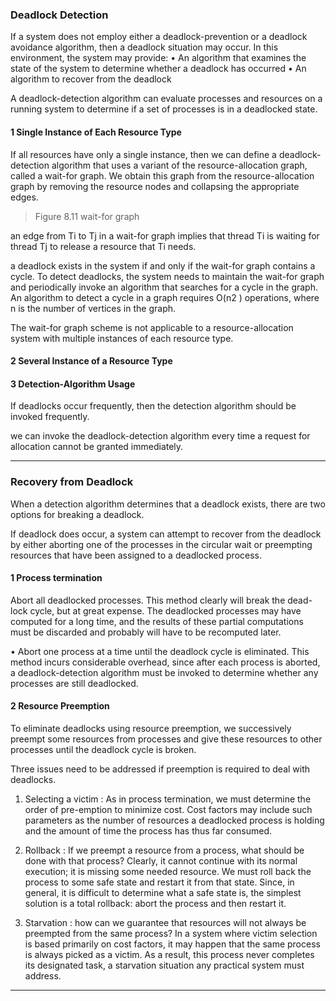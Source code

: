 

### Deadlock Detection

If a system does not employ either a deadlock-prevention or a deadlock avoidance algorithm, then a deadlock situation may occur. In this environment, the system may provide:
• An algorithm that examines the state of the system to determine whether a deadlock has occurred
• An algorithm to recover from the deadlock

A deadlock-detection algorithm can evaluate processes and resources on a running system to determine if a set of processes is in a deadlocked state.


#### 1 Single Instance of Each Resource Type

If all resources have only a single instance, then we can define a deadlock-detection algorithm that uses a variant of the resource-allocation graph, called a wait-for graph. We obtain this graph from the resource-allocation graph by removing the resource nodes and collapsing the appropriate edges.

> Figure 8.11 wait-for graph


an edge from Ti to Tj in a wait-for graph implies that thread Ti is waiting for thread Tj to release a resource that Ti needs.

a deadlock exists in the system if and only if the wait-for graph contains a cycle. To detect deadlocks, the system needs to maintain the wait-for graph and periodically invoke an algorithm that searches for a cycle in the graph. An algorithm to detect a cycle in a graph requires O(n2 ) operations, where n is the number of vertices in the graph.

The wait-for graph scheme is not applicable to a resource-allocation system with multiple instances of each resource type.


#### 2 Several Instance of a Resource Type




#### 3 Detection-Algorithm Usage

If deadlocks occur frequently, then the detection algorithm should be invoked frequently.

we can invoke the deadlock-detection algorithm every time a request for allocation cannot be granted immediately.


____

### Recovery from Deadlock

When a detection algorithm determines that a deadlock exists, there are two options for breaking a deadlock.

If deadlock does occur, a system can attempt to recover from the deadlock by either aborting one of the processes in the circular wait or preempting resources that have been assigned to a deadlocked process.

#### 1 Process termination

Abort all deadlocked processes. This method clearly will break the dead-lock cycle, but at great expense. The deadlocked processes may have computed for a long time, and the results of these partial computations must be discarded and probably will have to be recomputed later.

• Abort one process at a time until the deadlock cycle is eliminated. This method incurs considerable overhead, since after each process is aborted, a deadlock-detection algorithm must be invoked to determine whether any processes are still deadlocked.



#### 2 Resource Preemption

To eliminate deadlocks using resource preemption, we successively preempt some resources from processes and give these resources to other processes until the deadlock cycle is broken.

Three issues need to be addressed if preemption is required to deal with deadlocks.

1. Selecting a victim :  As in process termination, we must determine the order of pre-emption to minimize cost. Cost factors may include such parameters as the number of resources a deadlocked process is holding and the amount of time the process has thus far consumed.

2. Rollback : If we preempt a resource from a process, what should be done with that process? Clearly, it cannot continue with its normal execution; it is missing some needed resource. We must roll back the process to some safe state and restart it from that state. Since, in general, it is difficult to determine what a safe state is, the simplest solution is a total rollback: abort the process and then restart it. 

3. Starvation : how can we guarantee that resources will not always be preempted from the same process? In a system where victim selection is based primarily on cost factors, it may happen that the same process is always picked as a victim. As a result, this process never completes its designated task, a starvation situation any practical system must address.


____
